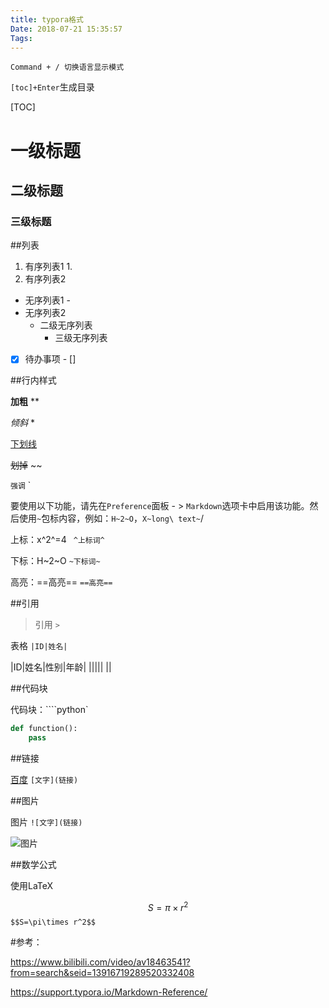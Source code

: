 ```yaml
---
title: typora格式
Date: 2018-07-21 15:35:57
Tags:
---
```




`Command + / 切换语言显示模式`

`[toc]+Enter`生成目录

[TOC]

# 一级标题 #

## 二级标题 ##

### 三级标题 ###



##列表

1. 有序列表1 1.
2. 有序列表2



- 无序列表1 - 
- 无序列表2
  - 二级无序列表
    - 三级无序列表



- [x] 待办事项 - []



##行内样式

**加粗** **

*倾斜* *

<u>下划线</u> <u></u>

~~划掉~~ ~~

`强调` `

要使用以下功能，请先在`Preference`面板 - > `Markdown`选项卡中启用该功能。然后使用`~`包标内容，例如：`H~2~O`，`X~long\ text~`/

上标：x^2^=4 ` ^上标词^`

下标：H~2~O `~下标词~ `

高亮：==高亮== `==高亮==`



##引用

> 引用 `>`

表格 `|ID|姓名|`

|ID|姓名|性别|年龄|
|||||
||

##代码块

代码块：````python`

```python
def function():
    pass
```

##链接

[ 百度](https://baidu.com) `[文字](链接)`

##图片

图片 `![文字](链接)`

![图片](https://avatars3.githubusercontent.com/u/12959900?s=200&v=4)



##数学公式 

使用LaTeX

$$S=\pi\times r^2$$ `$$S=\pi\times r^2$$`



#参考：

https://www.bilibili.com/video/av18463541?from=search&seid=13916719289520332408

https://support.typora.io/Markdown-Reference/





